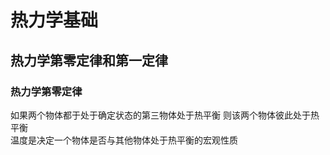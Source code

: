# 热力学基础
## 热力学第零定律和第一定律
### 热力学第零定律
如果两个物体都于处于确定状态的第三物体处于热平衡 则该两个物体彼此处于热平衡  
温度是决定一个物体是否与其他物体处于热平衡的宏观性质